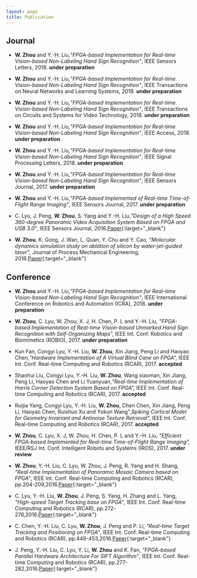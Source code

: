 ```yaml
---
layout: page
title: Publication
---
```



## Journal
	
* **W. Zhou** and Y.-H. Liu,*"FPGA-based Implementation for Real-time Vision-based Non-Labeling Hand Sign Recognition"*, IEEE Sensors Letters, 2018. **under preparation**


* **W. Zhou** and Y.-H. Liu,*"FPGA-based Implementation for Real-time Vision-based Non-Labeling Hand Sign Recognition"*, IEEE Transactions on Neural Networks and Learning Systems, 2018. **under preparation**

* **W. Zhou** and Y.-H. Liu,*"FPGA-based Implementation for Real-time Vision-based Non-Labeling Hand Sign Recognition"*, IEEE Transactions on Circuits and Systems for Video Technology, 2018. **under preparation**


* **W. Zhou** and Y.-H. Liu,*"FPGA-based Implementation for Real-time Vision-based Non-Labeling Hand Sign Recognition"*, IEEE Access, 2018. **under preparation**


* **W. Zhou** and Y.-H. Liu,*"FPGA-based Implementation for Real-time Vision-based Non-Labeling Hand Sign Recognition"*, IEEE Signal Processing Letters, 2018. **under preparation**

* **W. Zhou** and Y.-H. Liu,*"FPGA-based Implementation for Real-time Vision-based Non-Labeling Hand Sign Recognition"*, IEEE Sensors Journal, 2017. **under preparation**

* **W. Zhou** and Y.-H. Liu,*"FPGA-based Implemented of Real-time Time-of-Flight Range Imaging"*, IEEE Sensors Journal, 2017. **under preparation**

* C. Lyu, J. Peng, **W. Zhou**, S. Yang and Y.-H. Liu,*"Design of a High Speed 360-degree Panoramic Video Acquisition System Based on FPGA and USB 3.0"*, IEEE Sensors Journal, 2016.[Paper](/public/doc/lyu_ieeesensorsjournal_2016.pdf){:target="_blank"}

* **W. Zhou**, K. Gong, J. Wan, L. Quan, Y. Chu and Y. Cao, *"Molecular dynamics simulation study on ablation of silicon by water-jet-guided laser"*, Journal of Process Mechanical Engineering, 2016.[Paper](/public/doc/zhou_jpme_2016.pdf){:target="_blank"}


## Conference
* **W. Zhou** and Y.-H. Liu,*"FPGA-based Implementation for Real-time Vision-based Non-Labeling Hand Sign Recognition"*, IEEE International Conference on Robotics and Automation (ICRA), 2018. **under preparation**	

* **W. Zhou**, C. Lyu, W. Zhou, X. J, H. Chen, P. L and Y.-H. Liu, *"FPGA-based Implementation of Real-time Vision-based Unmarked Hand Sign Recognition with Self-Organizing Maps",* IEEE Int. Conf. Robotics and Biomimetics (ROBIO), 2017. **under preparation**


* Kun Fan, Congyi Lyu, Y.-H. Liu, **W. Zhou**, Xin Jiang, Peng Li and Haoyao Chen,*"Hardware Implementation of A Virtual Blind Cane on FPGA",* IEEE Int. Conf. Real-time Computing and Robotics (RCAR), 2017. **accepted**

* Shaohui Liu, Congyi Lyu, Y.-H. Liu, **W. Zhou**, Wang xiaoman, Xin Jiang, Peng Li, Haoyao Chen and Li Yuanyuan,*"Real-time Implementation of Harris Corner Detection System Based on FPGA",* IEEE Int. Conf. Real-time Computing and Robotics (RCAR), 2017. **accepted**

* Ruijia Yang, Congyi Lyu, Y.-H. Liu, **W. Zhou**, Chen Chen, Xin Jiang, Peng Li, Haoyao Chen, Ruishuo Xu and Yukun Wang",*Spiking Cortical Model for Geometry Invariant and Antinoise Texture Retrieval",* IEEE Int. Conf. Real-time Computing and Robotics (RCAR), 2017. **accepted**


* **W. Zhou**, C. Lyu, X. J, W. Zhou, H. Chen, P. L and Y.-H. Liu, *"Efficient FPGA-based Implemented for Real-time Time-of-Flight Range Imaging",* IEEE/RSJ Int. Conf. Intelligent Robots and Systems (IROS), 2017. **under review**


* **W. Zhou**, Y.-H. Liu, C. Lyu, W. Zhou, J. Peng, R. Yang and H. Shang, *"Real-time Implementation of Panoramic Mosaic Camera based on FPGA"*, IEEE Int. Conf. Real-time Computing and Robotics (RCAR), pp.204-209,2016.[Paper](/public/doc/zhou_rcar_2016.pdf){:target="_blank"}

* C. Lyu, Y.-H. Liu, **W. Zhou**, J. Peng, S. Yang, H. Zhang and L. Yang, *"High-speed Target Tracking base on FPGA"*, IEEE Int. Conf. Real-time Computing and Robotics (RCAR), pp.272-276,2016.[Paper](/public/doc/lyu_rcar_2016.pdf){:target="_blank"}

* C. Chen, Y.-H. Liu, C. Lyu, **W. Zhou**, J. Peng and P. Li, *"Real-time Target Tracking and Positioning on FPGA"*, IEEE Int. Conf. Real-time Computing and Robotics (RCAR), pp.448-453,2016.[Paper](/public/doc/chen_rcar_2016.pdf){:target="_blank"}

* J. Peng, Y.-H. Liu, C. Lyu, Y. Li, **W. Zhou** and K. Fan, *"FPGA-based Parallel Hardware Architecture For SIFT Algorithm"*, IEEE Int. Conf. Real-time Computing and Robotics (RCAR), pp.277-282,2016.[Paper](/public/doc/peng_rcar_2016.pdf){:target="_blank"}

